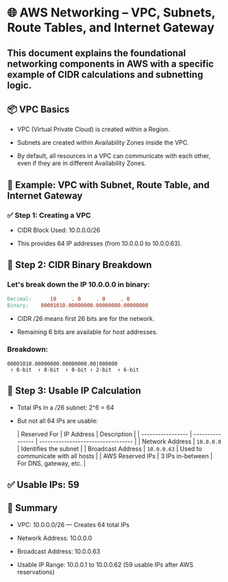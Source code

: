 # 🌐 AWS Networking – VPC, Subnets, Route Tables, and Internet Gateway

## This document explains the foundational networking components in AWS with a specific example of CIDR calculations and subnetting logic.

## 📦 VPC Basics

- VPC (Virtual Private Cloud) is created within a Region.

- Subnets are created within Availability Zones inside the VPC.

- By default, all resources in a VPC can communicate with each other, even if they are in different Availability Zones.

## 🧪 Example: VPC with Subnet, Route Table, and Internet Gateway
### ✅ Step 1: Creating a VPC

- CIDR Block Used: 10.0.0.0/26

- This provides 64 IP addresses (from 10.0.0.0 to 10.0.0.63).

## 🧮 Step 2: CIDR Binary Breakdown
### Let's break down the IP 10.0.0.0 in binary:
```makefile
Decimal:      10     . 0     . 0     . 0
Binary:    00001010.00000000.00000000.00000000
```
- CIDR /26 means first 26 bits are for the network.

- Remaining 6 bits are available for host addresses.

###  Breakdown:

```adruino
00001010.00000000.00000000.00|000000
 ↑ 8-bit  ↑ 8-bit  ↑ 8-bit ↑ 2-bit  ↑ 6-bit
```

## 🔢 Step 3: Usable IP Calculation

- Total IPs in a /26 subnet: 2^6 = 64

- But not all 64 IPs are usable:

  | Reserved For      | IP Address       | Description                        |
| ----------------- | ---------------- | ---------------------------------- |
| Network Address   | `10.0.0.0`       | Identifies the subnet              |
| Broadcast Address | `10.0.0.63`      | Used to communicate with all hosts |
| AWS Reserved IPs  | 3 IPs in-between | For DNS, gateway, etc.             |

## ✅ Usable IPs: 59

## 📘 Summary
- VPC: 10.0.0.0/26 — Creates 64 total IPs

- Network Address: 10.0.0.0

- Broadcast Address: 10.0.0.63

- Usable IP Range: 10.0.0.1 to 10.0.0.62 (59 usable IPs after AWS reservations)

